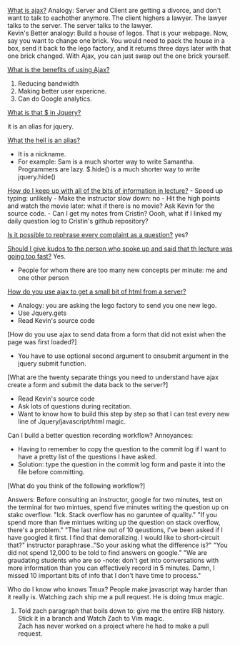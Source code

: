 [What is ajax?]()
  Analogy: Server and Client are getting a divorce, and don't want to talk to eachother anymore.  The client highers a lawyer.  The lawyer talks to the server.  The server talks to the lawyer.  
  Kevin's Better analogy:  Build a house of legos.  That is your webpage. Now, say you want to change one brick. You would need to pack the house in a box, send it back to the lego factory, and it returns three days later with that one brick changed.  With Ajax, you can just swap out the one brick yourself. 
  
[What is the benefits of using Ajax?]()

  1. Reducing bandwidth
  2. Making better user expericne.
  3. Can do Google analytics.  

[What is that $ in Jquery?]()

  it is an alias for jquery.  

[What the hell is an alias?]()
 
  - It is a nickname. 
  - For example: Sam is a much shorter way to write Samantha.  Programmers are lazy.  $.hide() is a much shorter way to write jquery.hide()
  
[How do I keep up with all of the bits of information in lecture?]()
    - Speed up typing: unlikely
    - Make the instructor slow down: no
    - Hit the high points and watch the movie later: what if there is no movie? Ask Kevin for the source code.
    - Can I get my notes from Cristin?  Oooh, what if I linked my daily question log to Cristin's github repository? 
  
[Is it possible to rephrase every complaint as a question?]()
    yes?

[Should I give kudos to the person who spoke up and said that th lecture was going too fast?]()
  Yes. 
  - People for whom there are too many new concepts per minute: me and one other person

[How do you use ajax to get a small bit of html from a server?]()
  - Analogy: you are asking the lego factory to send you one new lego. 
  - Use Jquery.gets
  - Read Kevin's source code

[How do you use ajax to send data from a form that did not exist when the page was first loaded?]
  - You have to use optional second argument to onsubmit argument in the jquery submit function. 

[What are the twenty separate things you need to understand have ajax create a form and submit the data back to the server?]
  - Read Kevin's source code
  - Ask lots of questions during recitation. 
  - Want to know how to build this step by step so that I can test every new line of Jquery/javascript/html magic. 

Can I build a better question recording workflow?
Annoyances: 
- Having to remember to copy the question to the commit log if I want to have a pretty list of the questions I have asked. 
- Solution: type the question in the commit log form and paste it into the file before committing.


[What do you think of the following workflow?]
  
 Answers: Before consulting an instructor, google for two minutes, test on the terminal for two mintues, spend five minutes writing the question up on stakc overflow.
  "Ick.  Stack overflow has no garuntee of quality." 
  "If you spend more than five mintues writing up the question on stack overflow, there's a problem." 
  "The last nine out of 10 qeustions, I've been asked if I have googled it first. I find that demoralizing. I would like to short-circuit that?"
  instructor paraphrase.."So your asking what the difference is?"
  "You did not spend 12,000 to be told to find answers on google."
  "We are graudating students who are so 
  -note: don't get into conversations with more information than you can effectively record in 5 minutes. Damn, I missed 10 important bits of info that I don't have time to process." 

 
Who do I know who knows Tmux?
People make javascript way harder than it really is. 
  Watching zach ship me a pull request. 
  He is doing tmux magic.  
  1. Told zach paragraph that boils down to: give me the entire IRB history.  Stick it in a branch and 
  Watch Zach to Vim magic.  
  Zach has never worked on a project where he had to make a pull request. 
